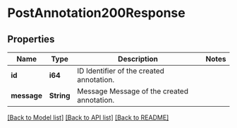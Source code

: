 # PostAnnotation200Response

## Properties

Name | Type | Description | Notes
------------ | ------------- | ------------- | -------------
**id** | **i64** | ID Identifier of the created annotation. | 
**message** | **String** | Message Message of the created annotation. | 

[[Back to Model list]](../README.md#documentation-for-models) [[Back to API list]](../README.md#documentation-for-api-endpoints) [[Back to README]](../README.md)



